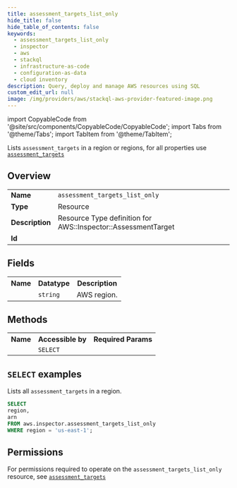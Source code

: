 ```yaml
---
title: assessment_targets_list_only
hide_title: false
hide_table_of_contents: false
keywords:
  - assessment_targets_list_only
  - inspector
  - aws
  - stackql
  - infrastructure-as-code
  - configuration-as-data
  - cloud inventory
description: Query, deploy and manage AWS resources using SQL
custom_edit_url: null
image: /img/providers/aws/stackql-aws-provider-featured-image.png
---
```


import CopyableCode from '@site/src/components/CopyableCode/CopyableCode';
import Tabs from '@theme/Tabs';
import TabItem from '@theme/TabItem';

Lists <code>assessment_targets</code> in a region or regions, for all properties use <a href="/providers/aws/serviceName/assessment_targets/"><code>assessment_targets</code></a>

## Overview
<table><tbody>
<tr><td><b>Name</b></td><td><code>assessment_targets_list_only</code></td></tr>
<tr><td><b>Type</b></td><td>Resource</td></tr>
<tr><td><b>Description</b></td><td>Resource Type definition for AWS::Inspector::AssessmentTarget</td></tr>
<tr><td><b>Id</b></td><td><CopyableCode code="aws.inspector.assessment_targets_list_only" /></td></tr>
</tbody></table>

## Fields
<table><tbody><tr><th>Name</th><th>Datatype</th><th>Description</th></tr><tr><td><CopyableCode code="region" /></td><td><code>string</code></td><td>AWS region.</td></tr>
</tbody></table>

## Methods

<table><tbody>
  <tr>
    <th>Name</th>
    <th>Accessible by</th>
    <th>Required Params</th>
  </tr>
  <tr>
    <td><CopyableCode code="list_resources" /></td>
    <td><code>SELECT</code></td>
    <td><CopyableCode code="region" /></td>
  </tr>
</tbody></table>

## `SELECT` examples
Lists all <code>assessment_targets</code> in a region.
```sql
SELECT
region,
arn
FROM aws.inspector.assessment_targets_list_only
WHERE region = 'us-east-1';
```


## Permissions

For permissions required to operate on the <code>assessment_targets_list_only</code> resource, see <a href="/providers/aws/inspector/assessment_targets/#permissions"><code>assessment_targets</code></a>

